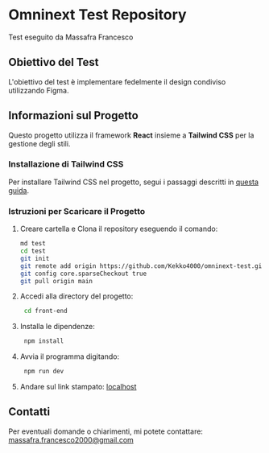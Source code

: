 # Omninext Test Repository

Test eseguito da Massafra Francesco

## Obiettivo del Test

L'obiettivo del test è implementare fedelmente il design condiviso utilizzando Figma.

## Informazioni sul Progetto

Questo progetto utilizza il framework **React** insieme a **Tailwind CSS** per la gestione degli stili.

### Installazione di Tailwind CSS

Per installare Tailwind CSS nel progetto, segui i passaggi descritti in [questa guida](https://tailwindcss.com/docs/guides/vite).

### Istruzioni per Scaricare il Progetto

1. Creare cartella e Clona il repository eseguendo il comando:
   ```sh
   md test
   cd test
   git init
   git remote add origin https://github.com/Kekko4000/omninext-test.git
   git config core.sparseCheckout true
   git pull origin main

2. Accedi alla directory del progetto:
   ```sh
    cd front-end
3. Installa le dipendenze:
   ```sh
    npm install
4. Avvia il programma digitando:
   ```sh
    npm run dev
5. Andare sul link stampato: [localhost](http://localhost:5173/)
## Contatti
Per eventuali domande o chiarimenti, mi potete contattare: massafra.francesco2000@gmail.com
